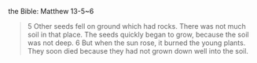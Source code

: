 
the Bible: Matthew 13-5~6
> 5 Other seeds fell on ground which had rocks. There was not much soil in that place. The seeds quickly began to grow, because the soil was not deep.
>  6 But when the sun rose, it burned the young plants. They soon died because they had not grown down well into the soil.
